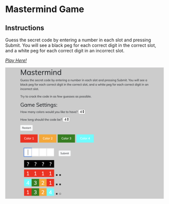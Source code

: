 # Mastermind Game

## Instructions

Guess the secret code by entering a number in each slot and pressing Submit. You will see a black peg for each correct digit in the correct slot, and a white peg for each correct digit in an incorrect slot.

*<a href="https://butonemike.github.io/mastermind/" target="_blank">Play Here!</a>*

![screenshot](img/screenshot.png)
